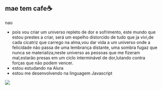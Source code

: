 ## mae tem cafe☕

nao
- pois vou criar um universo repleto de dor e sofrimento, este mundo que estou prestes a criar, será um espelho distorcido de tudo que ja vivi,de cada cicatriz que carrego na alma,vou dar vida a um universo onde a felicidade não passa de uma lembrança distante, uma sombra fugaz que nunca se materializa,neste universo as pessoas que me fizeram mal,estarão presas em um ciclo interminável de dor,lutando contra forças que não podem vencer.
- estou estudando na Alura
- estou me desenvolvendo na linguagem Javascript

  
![](https://tenor.com/pt-BR/view/cuphead-meme-bbb-david-britto-davi-britto-gif-14961498222395171552)
 

